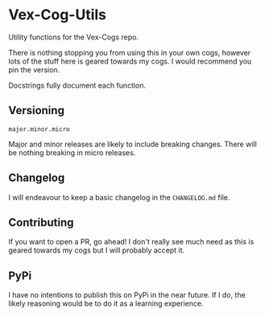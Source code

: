 # Vex-Cog-Utils

Utility functions for the Vex-Cogs repo.

There is nothing stopping you from using this in your own cogs, however lots of the stuff here is geared towards my cogs. I would recommend you pin the version.

Docstrings fully document each function.


## Versioning

``major.minor.micro``

Major and minor releases are likely to include breaking changes. There will be nothing breaking in micro releases.

## Changelog

I will endeavour to keep a basic changelog in the ``CHANGELOG.md`` file.

## Contributing

If you want to open a PR, go ahead! I don't really see much need as this is geared towards my cogs but I will probably accept it.

## PyPi

I have no intentions to publish this on PyPi in the near future. If I do, the likely reasoning would be to do it as a learning experience.
